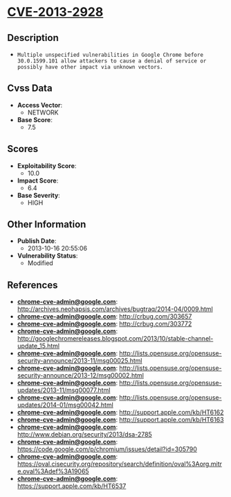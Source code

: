 
# [CVE-2013-2928](http://archives.neohapsis.com/archives/bugtraq/2014-04/0009.html)

## Description

- `Multiple unspecified vulnerabilities in Google Chrome before 30.0.1599.101 allow attackers to cause a denial of service or possibly have other impact via unknown vectors.`

## Cvss Data

- **Access Vector**:
  - NETWORK
- **Base Score**:
  - 7.5

## Scores

- **Exploitability Score**:
  - 10.0
- **Impact Score**:
  - 6.4
- **Base Severity**:
  - HIGH

## Other Information

- **Publish Date**:
  - 2013-10-16 20:55:06
- **Vulnerability Status**:
  - Modified

## References

- **chrome-cve-admin@google.com**: http://archives.neohapsis.com/archives/bugtraq/2014-04/0009.html
- **chrome-cve-admin@google.com**: http://crbug.com/303657
- **chrome-cve-admin@google.com**: http://crbug.com/303772
- **chrome-cve-admin@google.com**: http://googlechromereleases.blogspot.com/2013/10/stable-channel-update_15.html
- **chrome-cve-admin@google.com**: http://lists.opensuse.org/opensuse-security-announce/2013-11/msg00025.html
- **chrome-cve-admin@google.com**: http://lists.opensuse.org/opensuse-security-announce/2013-12/msg00002.html
- **chrome-cve-admin@google.com**: http://lists.opensuse.org/opensuse-updates/2013-11/msg00077.html
- **chrome-cve-admin@google.com**: http://lists.opensuse.org/opensuse-updates/2014-01/msg00042.html
- **chrome-cve-admin@google.com**: http://support.apple.com/kb/HT6162
- **chrome-cve-admin@google.com**: http://support.apple.com/kb/HT6163
- **chrome-cve-admin@google.com**: http://www.debian.org/security/2013/dsa-2785
- **chrome-cve-admin@google.com**: https://code.google.com/p/chromium/issues/detail?id=305790
- **chrome-cve-admin@google.com**: https://oval.cisecurity.org/repository/search/definition/oval%3Aorg.mitre.oval%3Adef%3A19065
- **chrome-cve-admin@google.com**: https://support.apple.com/kb/HT6537
